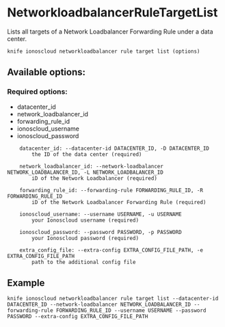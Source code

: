 # NetworkloadbalancerRuleTargetList

Lists all targets of a Network Loadbalancer Forwarding Rule under a data center.

```text
knife ionoscloud networkloadbalancer rule target list (options)
```

## Available options:

### Required options:

* datacenter\_id
* network\_loadbalancer\_id
* forwarding\_rule\_id
* ionoscloud\_username
* ionoscloud\_password

```text
    datacenter_id: --datacenter-id DATACENTER_ID, -D DATACENTER_ID
        the ID of the data center (required)

    network_loadbalancer_id: --network-loadbalancer NETWORK_LOADBALANCER_ID, -L NETWORK_LOADBALANCER_ID
        iD of the Network Loadbalancer (required)

    forwarding_rule_id: --forwarding-rule FORWARDING_RULE_ID, -R FORWARDING_RULE_ID
        iD of the Network Loadbalancer Forwarding Rule (required)

    ionoscloud_username: --username USERNAME, -u USERNAME
        your Ionoscloud username (required)

    ionoscloud_password: --password PASSWORD, -p PASSWORD
        your Ionoscloud password (required)

    extra_config_file: --extra-config EXTRA_CONFIG_FILE_PATH, -e EXTRA_CONFIG_FILE_PATH
        path to the additional config file

```
## Example

```text
knife ionoscloud networkloadbalancer rule target list --datacenter-id DATACENTER_ID --network-loadbalancer NETWORK_LOADBALANCER_ID --forwarding-rule FORWARDING_RULE_ID --username USERNAME --password PASSWORD --extra-config EXTRA_CONFIG_FILE_PATH
```
